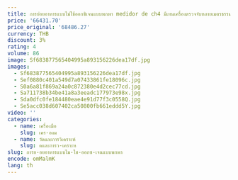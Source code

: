 ```yaml
---
title: การย่อยอาหารแบบไม่ใช้ออกซิเจนแบบพกพา medidor de ch4 มีเทนเครื่องตรวจจับหลายเมตรธรรมชาติที่ติดไฟได้
price: '66431.70'
price_original: '68486.27'
currency: THB
discount: 3%
rating: 4
volume: 86
image: Sf683877565404995a893156226dea17df.jpg
images:
  - Sf683877565404995a893156226dea17df.jpg
  - Sef0880c401a549d7a07433861fe18096c.jpg
  - S0a6a81f869a24a0c872380e4d2cec77cd.jpg
  - Sa711738b34be41a8a3eeadc177973e98x.jpg
  - Sda0dfc0fe184480eae4e91d77f3c0558Q.jpg
  - Se5acc038d607402ca50800fb661eddd5Y.jpg
video: ''
categories:
  - name: เครื่องมือ
    slug: เคร-องม
  - name: วัดและการวิเคราะห์
    slug: ดและการว-เคราะห
slug: การย-อยอาหารแบบไม-ใช-ออกซ-เจนแบบพกพา
encode: omMalmK
lang: th
---
```

  